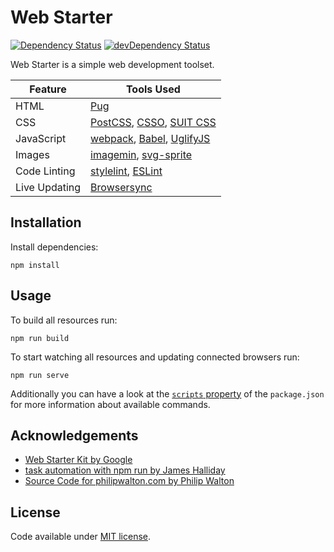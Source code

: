 # Web Starter

[![Dependency Status](https://img.shields.io/david/racse1/web-starter.svg)](https://david-dm.org/racse1/web-starter) [![devDependency Status](https://img.shields.io/david/dev/racse1/web-starter.svg)](https://david-dm.org/racse1/web-starter?type=dev)

Web Starter is a simple web development toolset.

| Feature | Tools Used |
|---------|------------|
| HTML | [Pug](https://pugjs.org/) |
| CSS | [PostCSS](http://postcss.org/), [CSSO](https://github.com/css/csso), [SUIT CSS](https://suitcss.github.io/) |
| JavaScript | [webpack](https://webpack.github.io/), [Babel](https://babeljs.io/), [UglifyJS](http://lisperator.net/uglifyjs/) |
| Images | [imagemin](https://github.com/imagemin/imagemin), [svg-sprite](https://github.com/jkphl/svg-sprite) |
| Code Linting | [stylelint](http://stylelint.io/), [ESLint](http://eslint.org/) |
| Live Updating | [Browsersync](https://browsersync.io/) |

## Installation

Install dependencies:

```
npm install
```

## Usage

To build all resources run:

```
npm run build
```

To start watching all resources and updating connected browsers run:

```
npm run serve
```

Additionally you can have a look at the [`scripts` property](https://github.com/racse1/web-starter/blob/master/package.json#L2-L19) of the `package.json` for more information about available commands.

## Acknowledgements

* [Web Starter Kit by Google](https://developers.google.com/web/tools/starter-kit/)
* [task automation with npm run by James Halliday](http://substack.net/task_automation_with_npm_run)
* [Source Code for philipwalton.com by Philip Walton](https://github.com/philipwalton/blog)

## License

Code available under [MIT license](LICENSE).
